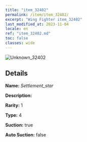 ```yaml
---
title: "item_32402"
permalink: /item/item_32402/
excerpt: "Wing Fighter item_32402"
last_modified_at: 2023-11-04
locale: en
ref: "item_32402.md"
toc: false
classes: wide
---
```



 ![Unknown_32402](/images/item/Settlement_star_p.png)



## Details

 **Name:** *Settlement_star* 

 **Description:** 

 **Rarity:** 1 

 **Type:** 4 

 **Suction:** true 

 **Auto Suction:** false 


